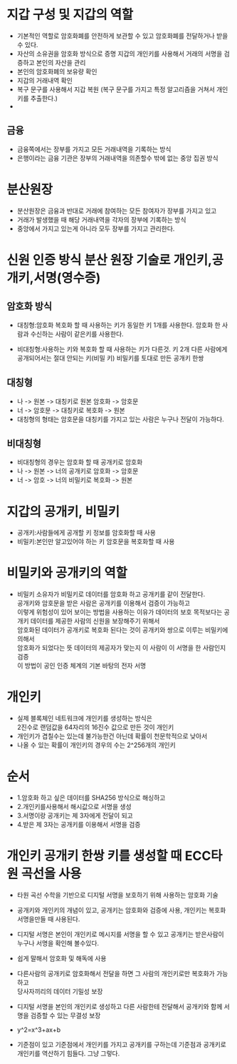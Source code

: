 # 지갑 구성 및 지갑의 역할

- 기본적인 역할로 암호화폐를 안전하게 보관할 수 있고 암호화폐를 전달하거나 받을 수 있다.
- 자산의 소유권을 암호화 방식으로 증명 지갑의 개인키를 사용해서 거래의 서명을 검증하고 본인의 자산을 관리
- 본인의 암호화폐의 보유량 확인
- 지갑의 거래내역 확인
- 복구 문구를 사용해서 지갑 복원 (복구 문구를 가지고 특정 알고리즘을 거쳐서 개인키를 추출한다.)
-

## 금융

- 금융쪽에서는 장부를 가지고 모든 거래내역을 기록하는 방식
- 은행이라는 금융 기관은 장부의 거래내역을 의존할수 밖에 없는 중앙 집권 방식

# 분산원장

- 분산원장은 금융과 반대로 거래에 참여하는 모든 참여자가 장부를 가지고 있고
- 거래가 발생했을 때 해당 거래내역을 각자의 장부에 기록하는 방식
- 중앙에서 가지고 있는게 아니라 모두 장부를 가지고 관리한다.

# 신원 인증 방식 분산 원장 기술로 개인키,공개키,서명(영수증)

## 암호화 방식

- 대칭형:암호화 복호화 할 때 사용하는 키가 동일한 키 1개를 사용한다.
  암호화 한 사람과 수신하는 사람이 같은키를 사용한다.

- 비대칭형:사용하는 키와 복호화 할 때 사용하는 키가 다른것. 키 2개
  다른 사람에게 공개되어서는 절대 안되는 키(비밀 키) 비밀키를 토대로 만든 공개키 한쌍

## 대칭형

- 나 -> 원본 -> 대칭키로 원본 암호화 -> 암호문
- 너 -> 암호문 -> 대칭키로 복호화 -> 원본
- 대칭형의 형태는 암호문을 대칭키를 가지고 있는 사람은 누구나 전달이 가능하다.

## 비대칭형

- 비대칭형의 경우는 암호화 할 때 공개키로 암호화
- 나 -> 원본 -> 너의 공개키로 암호화 -> 암호문
- 너 -> 암호 -> 너의 비밀키로 복호화 -> 원본

# 지갑의 공개키, 비밀키

- 공개키:사람들에게 공개할 키 정보를 암호화할 때 사용
- 비밀키:본인만 알고있어야 하는 키 암호문을 복호화할 때 사용

# 비밀키와 공개키의 역할

- 비밀키 소유자가 비밀키로 데이터를 암호화 하고 공개키를 같이 전달한다.
  <br>공개키와 암호문을 받은 사람은 공개키를 이용해서 검증이 가능하고
  <br>이렇게 위험성이 있어 보이는 방법을 사용하는 이유가 데이터의 보호 목적보다는 공개키 데이터를 제공한 사람의 신원을 보장해주기 위해서
  <br>암호화된 데이터가 공개키로 복호화 된다는 것이 공개키와 쌍으로 이루는 비밀키에 의해서 <br>암호화가 되었다는 뜻 데이터의 제공자가 맞는지 이 사람이 이 서명을 한 사람인지 검증
  <br>이 방법이 공인 인증 체계의 기본 바탕의 전자 서명

# 개인키

- 실제 블록체인 네트워크에 개인키를 생성하는 방식은 <br>2진수로 랜덤값을 64자리의 16진수 값으로 만든 것이 개인키
- 개인키가 겹칠수는 있는데 불가능한건 아닌데 확률이 천문학적으로 낮아서
- 나올 수 있는 확률이 개인키의 경우의 수는 2^256개의 개인키

# 순서

- 1.암호화 하고 싶은 데이터를 SHA256 방식으로 해싱하고
- 2.개인키를사용해서 해시값으로 서명을 생성
- 3.서명이랑 공개키는 제 3자에게 전달이 되고
- 4.받은 제 3자는 공개키를 이용해서 서명을 검증

# 개인키 공개키 한쌍 키를 생성할 때 ECC타원 곡선을 사용

- 타원 곡선 수학을 기반으로 디지털 서명을 보호하기 위해 사용하는 암호화 기술
- 공개키와 개인키의 개념이 있고, 공개키는 암호화와 검증에 사용, 개인키는 복호화 서명을만들 때 사용된다.

- 디지털 서명은 본인이 개인키로 메시지를 서명을 할 수 있고 공개키는 받은사람이 누구나 서명을 확인해 볼수있다.

- 쉽게 말해서 암호화 및 해독에 사용
- 다른사람의 공개키로 암호화해서 전달을 하면 그 사람의 개인키로만 복호화가 가능하고 <br>당사자끼리의 데이터 기밀성 보장
- 디지털 서명을 본인의 개인키로 생성하고 다른 사람한테 전달해서 공개키와 함께 서명을 검증할 수 있는 무결성 보장
- y^2=x^3+ax+b

- 기준점이 있고 기준점에서 개인키를 가지고 공개키를 구하는데 기준점과 공개키로 개인키를 역산하기 힘들다. 그냥 그렇다.